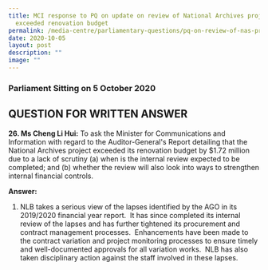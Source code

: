 ```yaml
---
title: MCI response to PQ on update on review of National Archives project that
  exceeded renovation budget
permalink: /media-centre/parliamentary-questions/pq-on-review-of-nas-project-that-exceeded-renovation-budget/
date: 2020-10-05
layout: post
description: ""
image: ""
---
```

### Parliament Sitting on 5 October 2020

QUESTION FOR WRITTEN ANSWER
---------------------------

**26. Ms Cheng Li Hui:** To ask the Minister for Communications and Information with regard to the Auditor-General's Report detailing that the National Archives project exceeded its renovation budget by $1.72 million due to a lack of scrutiny (a) when is the internal review expected to be completed; and (b) whether the review will also look into ways to strengthen internal financial controls.  

**Answer:**  
  
1. NLB takes a serious view of the lapses identified by the AGO in its 2019/2020 financial year report.  It has since completed its internal review of the lapses and has further tightened its procurement and contract management processes.  Enhancements have been made to the contract variation and project monitoring processes to ensure timely and well-documented approvals for all variation works.  NLB has also taken disciplinary action against the staff involved in these lapses.